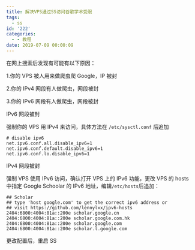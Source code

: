 ```yaml
---
title: 解决VPS通过SS访问谷歌学术受限
tags:
  - ss
id: '222'
categories:
  - - 教程
date: 2019-07-09 00:00:09
---
```


在网上搜索后发现有可能有以下原因：

1.你的 VPS 被人用来做爬虫爬 Google，IP 被封

2.你的 IPv4 网段有人做爬虫，网段被封

3.你的 IPv6 网段有人做爬虫，网段被封

IPv6 网段被封

强制你的 VPS 用 IPv4 来访问，具体方法在 `/etc/sysctl.conf` 后追加

```
# disable ipv6
net.ipv6.conf.all.disable_ipv6=1
net.ipv6.conf.default.disable_ipv6=1
net.ipv6.conf.lo.disable_ipv6=1
```

IPv4 网段被封

强制 VPS 使用 IPv6 访问，确认打开 VPS 上的 IPv6 功能，更改 VPS 的 hosts 中指定 Google Schoolar 的 IPv6 地址，编辑`/etc/hosts`后追加：

```
## Scholar
## type 'host google.com' to get the correct ipv6 address or
## visit https://github.com/lennylxx/ipv6-hosts
2404:6800:4004:81a::200e scholar.google.cn
2404:6800:4004:81a::200e scholar.google.com.hk
2404:6800:4004:81a::200e scholar.google.com
2404:6800:4004:81a::200e scholar.l.google.com
```

更改配置后，重启 SS
